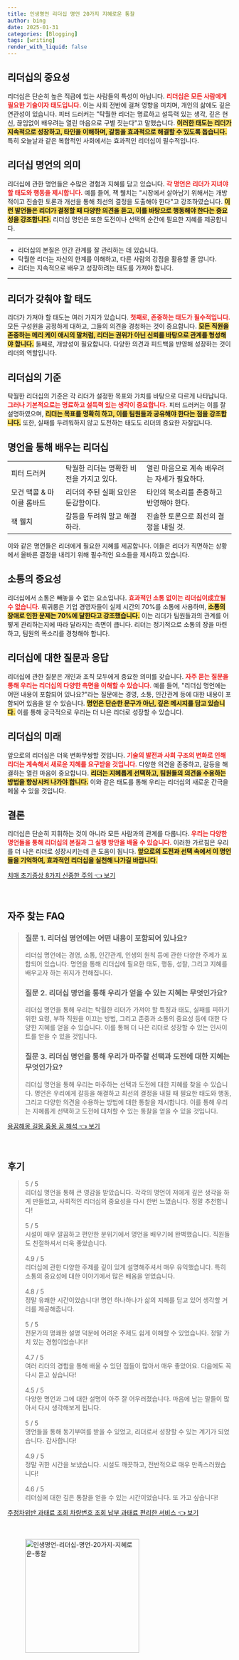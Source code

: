 ```yaml
---
title: 인생명언 리더십 명언 20가지 지혜로운 통찰
author: bing
date: 2025-01-31
categories: [Blogging]
tags: [writing]
render_with_liquid: false
---
```



<h2 id='리더십의 중요성'>리더십의 중요성</h2>

<p>리더십은 단순히 높은 직급에 있는 사람들의 특성이 아닙니다. <b><span style="color: #ee2323;">리더십은 모든 사람에게 필요한 기술이자 태도입니다.</span></b> 이는 사회 전반에 걸쳐 영향을 미치며, 개인의 삶에도 깊은 연관성이 있습니다. 피터 드러커는 "탁월한 리더는 명료하고 설득력 있는 생각, 깊은 헌신, 끊임없이 배우려는 열린 마음으로 구별 짓는다"고 말했습니다. <b><span style="background-color: #ffe066;">이러한 태도는 리더가 지속적으로 성장하고, 타인을 이해하며, 갈등을 효과적으로 해결할 수 있도록 돕습니다.</span></b> 특히 오늘날과 같은 복합적인 사회에서는 효과적인 리더십이 필수적입니다.</p>

<h2 id='리더십 명언의 의미'>리더십 명언의 의미</h2>

<p>리더십에 관한 명언들은 수많은 경험과 지혜를 담고 있습니다. <b><span style="color: #ee2323;">각 명언은 리더가 지녀야 할 태도와 행동을 제시합니다.</span></b> 예를 들어, 잭 웰치는 "시장에서 살아남기 위해서는 개방적이고 진솔한 토론과 개선을 통해 최선의 결정을 도출해야 한다"고 강조하였습니다. <b><span style="background-color: #ffe066;">이런 발언들은 리더가 결정할 때 다양한 의견을 듣고, 이를 바탕으로 행동해야 한다는 중요성을 강조합니다.</span></b> 리더십 명언은 또한 도전이나 선택의 순간에 필요한 지혜를 제공합니다.</p>

<hr />

<ul>
    <li>리더십의 본질은 인간 관계를 잘 관리하는 데 있습니다.</li>
    <li>탁월한 리더는 자신의 한계를 이해하고, 다른 사람의 강점을 활용할 줄 압니다.</li>
    <li>리더는 지속적으로 배우고 성장하려는 태도를 가져야 합니다.</li>
</ul>

<hr />

<h2 id='리더가 갖춰야 할 태도'>리더가 갖춰야 할 태도</h2>

<p>리더가 가져야 할 태도는 여러 가지가 있습니다. <b><span style="color: #ee2323;">첫째로, 존중하는 태도가 필수적입니다.</span></b> 모든 구성원을 공정하게 대하고, 그들의 의견을 경청하는 것이 중요합니다. <b><span style="background-color: #ffe066;">모든 직원을 존중하는 메리 케이 애시의 말처럼, 리더는 권위가 아닌 신뢰를 바탕으로 관계를 형성해야 합니다.</span></b> 둘째로, 개방성이 필요합니다. 다양한 의견과 피드백을 반영해 성장하는 것이 리더의 역할입니다.</p>

<h2 id='리더십의 기준'>리더십의 기준</h2>

<p>탁월한 리더십의 기준은 각 리더가 설정한 목표와 가치를 바탕으로 다르게 나타납니다. <b><span style="color: #ee2323;">그러나 기본적으로는 명료하고 설득력 있는 생각이 중요합니다.</span></b> 피터 드러커는 이를 잘 설명하였으며, <b><span style="background-color: #ffe066;">리더는 목표를 명확히 하고, 이를 팀원들과 공유해야 한다는 점을 강조합니다.</span></b> 또한, 실패를 두려워하지 않고 도전하는 태도도 리더의 중요한 자질입니다.</p>

<h2 id='명언을 통해 배우는 리더십'>명언을 통해 배우는 리더십</h2>

<table>
    <tr>
        <td>피터 드러커</td>
        <td>탁월한 리더는 명확한 비전을 가지고 있다.</td>
        <td>열린 마음으로 계속 배우려는 자세가 필요하다.</td>
    </tr>
    <tr>
        <td>모건 맥콜 & 마이클 롬바드</td>
        <td>리더의 주된 실패 요인은 둔감함이다.</td>
        <td>타인의 목소리를 존중하고 반영해야 한다.</td>
    </tr>
    <tr>
        <td>잭 웰치</td>
        <td>갈등을 두려워 말고 해결하라.</td>
        <td>진솔한 토론으로 최선의 결정을 내릴 것.</td>
    </tr>
</table>

<p>이와 같은 명언들은 리더에게 필요한 지혜를 제공합니다. 이들은 리더가 직면하는 상황에서 올바른 결정을 내리기 위해 필수적인 요소들을 제시하고 있습니다.</p>

<h2 id='소통의 중요성'>소통의 중요성</h2>

<p>리더십에서 소통은 빼놓을 수 없는 요소입니다. <b><span style="color: #ee2323;">효과적인 소통 없이는 리더십이成立될 수 없습니다.</span></b> 뤄궈룽은 기업 경영자들이 실제 시간의 70%를 소통에 사용하며, <b><span style="background-color: #ffe066;">소통의 장애로 인한 문제는 70%에 달한다고 강조했습니다.</span></b> 이는 리더가 팀원들과의 관계를 어떻게 관리하는지에 따라 달라지는 측면이 큽니다. 리더는 정기적으로 소통의 장을 마련하고, 팀원의 목소리를 경청해야 합니다.</p>

<h2 id='리더십에 대한 질문과 응답'>리더십에 대한 질문과 응답</h2>

<p>리더십에 관한 질문은 개인과 조직 모두에게 중요한 의미를 갖습니다. <b><span style="color: #ee2323;">자주 묻는 질문을 통해 우리는 리더십의 다양한 측면을 이해할 수 있습니다.</span></b> 예를 들어, "리더십 명언에는 어떤 내용이 포함되어 있나요?"라는 질문에는 경영, 소통, 인간관계 등에 대한 내용이 포함되어 있음을 알 수 있습니다. <b><span style="background-color: #ffe066;">명언은 단순한 문구가 아닌, 깊은 메시지를 담고 있습니다.</span></b> 이를 통해 궁극적으로 우리는 더 나은 리더로 성장할 수 있습니다.</p>

<h2 id='리더십의 미래'>리더십의 미래</h2>

<p>앞으로의 리더십은 더욱 변화무쌍할 것입니다. <b><span style="color: #ee2323;">기술의 발전과 사회 구조의 변화로 인해 리더는 계속해서 새로운 지혜를 요구받을 것입니다.</span></b> 다양한 의견을 존중하고, 갈등을 해결하는 열린 마음이 중요합니다. <b><span style="background-color: #ffe066;">리더는 지혜롭게 선택하고, 팀원들의 의견을 수용하는 방법을 향상시켜 나가야 합니다.</span></b> 이와 같은 태도를 통해 우리는 리더십의 새로운 간극을 메울 수 있을 것입니다.</p>

<h2 id='결론'>결론</h2>

<p>리더십은 단순히 지휘하는 것이 아니라 모든 사람과의 관계를 다룹니다. <b><span style="color: #ee2323;">우리는 다양한 명언들을 통해 리더십의 본질과 그 실행 방안을 배울 수 있습니다.</span></b> 이러한 가르침은 우리를 더 나은 리더로 성장시키는데 큰 도움이 됩니다. <b><span style="background-color: #ffe066;">앞으로의 도전과 선택 속에서 이 명언들을 기억하여, 효과적인 리더십을 실천해 나가길 바랍니다.</span></b></p>


<p><a class="click-button" title="치매 초기증상 8가지 신중한 주의" href="https://24nara.github.io/posts/%EC%B9%98%EB%A7%A4-%EC%B4%88%EA%B8%B0%EC%A6%9D%EC%83%81-8%EA%B0%80%EC%A7%80-%EC%8B%A0%EC%A4%91%ED%95%9C-%EC%A3%BC%EC%9D%98/" rel="dofollow">치매 초기증상 8가지 신중한 주의 👈 보기</a></p><br>
<h2 id='자주_찾는_FAQ'>자주 찾는 FAQ</h2>
<div itemscope="" itemtype="https://schema.org/FAQPage"> 
<blockquote> 
<div itemscope="" itemprop="mainEntity" itemtype="https://schema.org/Question"> 
<h3 itemprop="name">질문 1. 리더십 명언에는 어떤 내용이 포함되어 있나요?</h3> 
<div itemscope="" itemprop="acceptedAnswer" itemtype="https://schema.org/Answer"> 
<span itemprop="text"> 
<p>리더십 명언에는 경영, 소통, 인간관계, 인생의 원칙 등에 관한 다양한 주제가 포함되어 있습니다. 명언을 통해 리더십에 필요한 태도, 행동, 성찰, 그리고 지혜를 배우고자 하는 취지가 전해집니다.</p> 
</span> 
</div> 
</div> 

<div itemscope="" itemprop="mainEntity" itemtype="https://schema.org/Question"> 
<h3 itemprop="name">질문 2. 리더십 명언을 통해 우리가 얻을 수 있는 지혜는 무엇인가요?</h3> 
<div itemscope="" itemprop="acceptedAnswer" itemtype="https://schema.org/Answer"> 
<span itemprop="text"> 
<p>리더십 명언을 통해 우리는 탁월한 리더가 가져야 할 특징과 태도, 실패를 피하기 위한 요령, 부하 직원을 이끄는 방법, 그리고 존중과 소통의 중요성 등에 대한 다양한 지혜를 얻을 수 있습니다. 이를 통해 더 나은 리더로 성장할 수 있는 인사이트를 얻을 수 있을 것입니다.</p> 
</span> 
</div> 
</div> 

<div itemscope="" itemprop="mainEntity" itemtype="https://schema.org/Question"> 
<h3 itemprop="name">질문 3. 리더십 명언을 통해 우리가 마주할 선택과 도전에 대한 지혜는 무엇인가요?</h3> 
<div itemscope="" itemprop="acceptedAnswer" itemtype="https://schema.org/Answer"> 
<span itemprop="text"> 
<p>리더십 명언을 통해 우리는 마주하는 선택과 도전에 대한 지혜를 찾을 수 있습니다. 명언은 우리에게 갈등을 해결하고 최선의 결정을 내릴 때 필요한 태도와 행동, 그리고 다양한 의견을 수용하는 방법에 대한 통찰을 제시합니다. 이를 통해 우리는 지혜롭게 선택하고 도전에 대처할 수 있는 통찰을 얻을 수 있을 것입니다.</p> 
</span> 
</div> 
</div> 

</blockquote> 
</div>
<p><a class="click-button" title="용꿈해몽 길몽 흉몽 꿈 해석" href="https://24nara.github.io/posts/%EC%9A%A9%EA%BF%88%ED%95%B4%EB%AA%BD-%EA%B8%B8%EB%AA%BD-%ED%9D%89%EB%AA%BD-%EA%BF%88-%ED%95%B4%EC%84%9D/" rel="dofollow">용꿈해몽 길몽 흉몽 꿈 해석 👈 보기</a></p><br>
<h2 id='후기'>후기</h2>
<div itemscope itemtype="https://schema.org/Product">
  <blockquote>
  <div itemprop="review" itemscope itemtype="https://schema.org/Review">
      <div itemprop="reviewRating" itemscope itemtype="https://schema.org/Rating"> <span itemprop="ratingValue">5</span> / <span itemprop="bestRating">5</span> </div>
      <span itemprop="reviewBody">리더십 명언을 통해 큰 영감을 받았습니다. 각각의 명언이 저에게 깊은 생각을 하게 만들었고, 사회적인 리더십의 중요성을 다시 한번 느꼈습니다. 정말 추천합니다!</span>
  </div>
  <br>
  <div itemprop="review" itemscope itemtype="https://schema.org/Review">
      <div itemprop="reviewRating" itemscope itemtype="https://schema.org/Rating"> <span itemprop="ratingValue">5</span> / <span itemprop="bestRating">5</span> </div>
      <span itemprop="reviewBody">시설이 매우 깔끔하고 편안한 분위기에서 명언을 배우기에 완벽했습니다. 직원들도 친절하셔서 더욱 좋았습니다.</span>
  </div>
  <br>
  <div itemprop="review" itemscope itemtype="https://schema.org/Review">
      <div itemprop="reviewRating" itemscope itemtype="https://schema.org/Rating"> <span itemprop="ratingValue">4.9</span> / <span itemprop="bestRating">5</span> </div>
      <span itemprop="reviewBody">리더십에 관한 다양한 주제를 깊이 있게 설명해주셔서 매우 유익했습니다. 특히 소통의 중요성에 대한 이야기에서 많은 배움을 얻었습니다.</span>
  </div>
  <br>
  <div itemprop="review" itemscope itemtype="https://schema.org/Review">
      <div itemprop="reviewRating" itemscope itemtype="https://schema.org/Rating"> <span itemprop="ratingValue">4.8</span> / <span itemprop="bestRating">5</span> </div>
      <span itemprop="reviewBody">정말 유쾌한 시간이었습니다! 명언 하나하나가 삶의 지혜를 담고 있어 생각할 거리를 제공해줍니다.</span>
  </div>
  <br>
  <div itemprop="review" itemscope itemtype="https://schema.org/Review">
      <div itemprop="reviewRating" itemscope itemtype="https://schema.org/Rating"> <span itemprop="ratingValue">5</span> / <span itemprop="bestRating">5</span> </div>
      <span itemprop="reviewBody">전문가의 명쾌한 설명 덕분에 어려운 주제도 쉽게 이해할 수 있었습니다. 정말 가치 있는 경험이었습니다!</span>
  </div>
  <br>
  <div itemprop="review" itemscope itemtype="https://schema.org/Review">
      <div itemprop="reviewRating" itemscope itemtype="https://schema.org/Rating"> <span itemprop="ratingValue">4.7</span> / <span itemprop="bestRating">5</span> </div>
      <span itemprop="reviewBody">여러 리더의 경험을 통해 배울 수 있던 점들이 많아서 매우 좋았어요. 다음에도 꼭 다시 듣고 싶습니다!</span>
  </div>
  <br>
  <div itemprop="review" itemscope itemtype="https://schema.org/Review">
      <div itemprop="reviewRating" itemscope itemtype="https://schema.org/Rating"> <span itemprop="ratingValue">4.5</span> / <span itemprop="bestRating">5</span> </div>
      <span itemprop="reviewBody">다양한 명언과 그에 대한 설명이 아주 잘 어우러졌습니다. 마음에 남는 말들이 많아서 다시 생각해보게 됩니다.</span>
  </div>
  <br>
  <div itemprop="review" itemscope itemtype="https://schema.org/Review">
      <div itemprop="reviewRating" itemscope itemtype="https://schema.org/Rating"> <span itemprop="ratingValue">5</span> / <span itemprop="bestRating">5</span> </div>
      <span itemprop="reviewBody">명언들을 통해 동기부여를 받을 수 있었고, 리더로서 성장할 수 있는 계기가 되었습니다. 감사합니다!</span>
  </div>
  <br>
  <div itemprop="review" itemscope itemtype="https://schema.org/Review">
      <div itemprop="reviewRating" itemscope itemtype="https://schema.org/Rating"> <span itemprop="ratingValue">4.9</span> / <span itemprop="bestRating">5</span> </div>
      <span itemprop="reviewBody">정말 귀한 시간을 보냈습니다. 시설도 깨끗하고, 전반적으로 매우 만족스러웠습니다!</span>
  </div>
  <br>
  <div itemprop="review" itemscope itemtype="https://schema.org/Review">
      <div itemprop="reviewRating" itemscope itemtype="https://schema.org/Rating"> <span itemprop="ratingValue">4.6</span> / <span itemprop="bestRating">5</span> </div>
      <span itemprop="reviewBody">리더십에 대한 깊은 통찰을 얻을 수 있는 시간이었습니다. 또 가고 싶습니다!</span>
  </div>
  </blockquote>
</div>
<p><a class="click-button" title="주정차위반 과태료 조회 차량번호 조회 납부 과태료 편리한 서비스" href="https://24nara.github.io/posts/%EC%A3%BC%EC%A0%95%EC%B0%A8%EC%9C%84%EB%B0%98-%EA%B3%BC%ED%83%9C%EB%A3%8C-%EC%A1%B0%ED%9A%8C-%EC%B0%A8%EB%9F%89%EB%B2%88%ED%98%B8-%EC%A1%B0%ED%9A%8C-%EB%82%A9%EB%B6%80-%EA%B3%BC%ED%83%9C%EB%A3%8C-%ED%8E%B8%EB%A6%AC%ED%95%9C-%EC%84%9C%EB%B9%84%EC%8A%A4/" rel="dofollow">주정차위반 과태료 조회 차량번호 조회 납부 과태료 편리한 서비스 👈 보기</a></p><br>
<figure class="image"><img src="https://24nara.github.io/assets/img/thumbnail/인생명언-리더십-명언-20가지-지혜로운-통찰.webp" alt="인생명언-리더십-명언-20가지-지혜로운-통찰" width="256" height="256"></figure>